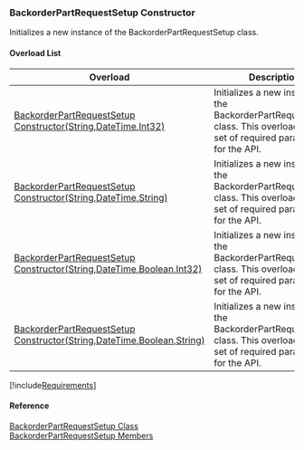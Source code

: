 ﻿### BackorderPartRequestSetup Constructor

Initializes a new instance of the BackorderPartRequestSetup class.

#### Overload List

| Overload | Description |
| --- | --- |
| [BackorderPartRequestSetup Constructor(String,DateTime,Int32)](FChoice.Toolkits.Clarify~FChoice.Toolkits.Clarify.Logistics.BackorderPartRequestSetup~_ctor(String,DateTime,Int32).md) | Initializes a new instance of the BackorderPartRequestSetup class. This overload takes a set of required parameters for the API.   |
| [BackorderPartRequestSetup Constructor(String,DateTime,String)](FChoice.Toolkits.Clarify~FChoice.Toolkits.Clarify.Logistics.BackorderPartRequestSetup~_ctor(String,DateTime,String).md) | Initializes a new instance of the BackorderPartRequestSetup class. This overload takes a set of required parameters for the API.   |
| [BackorderPartRequestSetup Constructor(String,DateTime,Boolean,Int32)](FChoice.Toolkits.Clarify~FChoice.Toolkits.Clarify.Logistics.BackorderPartRequestSetup~_ctor(String,DateTime,Boolean,Int32).md) | Initializes a new instance of the BackorderPartRequestSetup class. This overload takes a set of required parameters for the API.   |
| [BackorderPartRequestSetup Constructor(String,DateTime,Boolean,String)](FChoice.Toolkits.Clarify~FChoice.Toolkits.Clarify.Logistics.BackorderPartRequestSetup~_ctor(String,DateTime,Boolean,String).md) | Initializes a new instance of the BackorderPartRequestSetup class. This overload takes a set of required parameters for the API.   |

[!include[Requirements](../partials/requirements.md)]



#### Reference

[BackorderPartRequestSetup Class](FChoice.Toolkits.Clarify~FChoice.Toolkits.Clarify.Logistics.BackorderPartRequestSetup.md)  
[BackorderPartRequestSetup Members](FChoice.Toolkits.Clarify~FChoice.Toolkits.Clarify.Logistics.BackorderPartRequestSetup_members.md)
